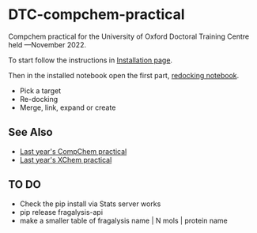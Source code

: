 # DTC-compchem-practical
Compchem practical for the University of Oxford Doctoral Training Centre held —November 2022.

To start follow the instructions in [Installation page](installation.md).

Then in the installed notebook open the first part, [redocking notebook](1-redocking.ipynb).



* Pick a target
* Re-docking
* Merge, link, expand or create

## See Also

* [Last year's CompChem practical](https://github.com/FBoyles/DTC_virtual_screening)
* [Last year's XChem practical](https://github.com/xchem/strucbio_practical)


## TO DO

* Check the pip install via Stats server works
* pip release fragalysis-api
* make a smaller table of fragalysis name | N mols | protein name

